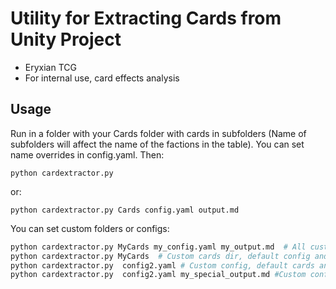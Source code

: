 # Utility for Extracting Cards from Unity Project

- Eryxian TCG
- For internal use, card effects analysis

## Usage

Run in a folder with your Cards folder with cards in subfolders (Name of subfolders will affect the name of the factions in the table). You can set name overrides in config.yaml. Then:

```
python cardextractor.py
```

or:

```
python cardextractor.py Cards config.yaml output.md
```

You can set custom folders or configs:

```python
python cardextractor.py MyCards my_config.yaml my_output.md  # All custom
python cardextractor.py MyCards  # Custom cards dir, default config and output
python cardextractor.py  config2.yaml # Custom config, default cards and output.
python cardextractor.py  config2.yaml my_special_output.md #Custom config and output
```
